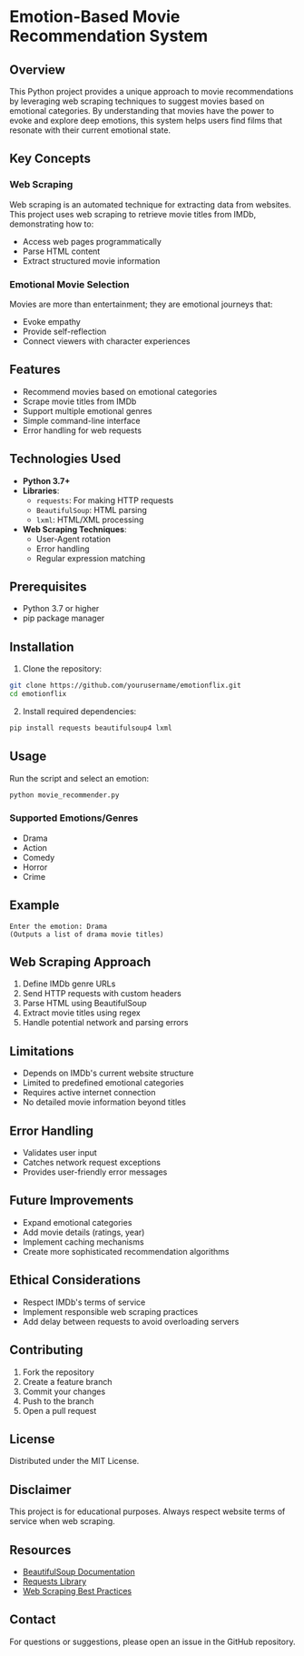 # Emotion-Based Movie Recommendation System

## Overview

This Python project provides a unique approach to movie recommendations by leveraging web scraping techniques to suggest movies based on emotional categories. By understanding that movies have the power to evoke and explore deep emotions, this system helps users find films that resonate with their current emotional state.

## Key Concepts

### Web Scraping
Web scraping is an automated technique for extracting data from websites. This project uses web scraping to retrieve movie titles from IMDb, demonstrating how to:
- Access web pages programmatically
- Parse HTML content
- Extract structured movie information

### Emotional Movie Selection
Movies are more than entertainment; they are emotional journeys that:
- Evoke empathy
- Provide self-reflection
- Connect viewers with character experiences

## Features

- Recommend movies based on emotional categories
- Scrape movie titles from IMDb
- Support multiple emotional genres
- Simple command-line interface
- Error handling for web requests

## Technologies Used

- **Python 3.7+**
- **Libraries**:
  - `requests`: For making HTTP requests
  - `BeautifulSoup`: HTML parsing
  - `lxml`: HTML/XML processing
- **Web Scraping Techniques**:
  - User-Agent rotation
  - Error handling
  - Regular expression matching

## Prerequisites

- Python 3.7 or higher
- pip package manager

## Installation

1. Clone the repository:
```bash
git clone https://github.com/yourusername/emotionflix.git
cd emotionflix
```

2. Install required dependencies:
```bash
pip install requests beautifulsoup4 lxml
```

## Usage

Run the script and select an emotion:

```bash
python movie_recommender.py
```

### Supported Emotions/Genres

- Drama
- Action
- Comedy
- Horror
- Crime

## Example

```
Enter the emotion: Drama
(Outputs a list of drama movie titles)
```

## Web Scraping Approach

1. Define IMDb genre URLs
2. Send HTTP requests with custom headers
3. Parse HTML using BeautifulSoup
4. Extract movie titles using regex
5. Handle potential network and parsing errors

## Limitations

- Depends on IMDb's current website structure
- Limited to predefined emotional categories
- Requires active internet connection
- No detailed movie information beyond titles

## Error Handling

- Validates user input
- Catches network request exceptions
- Provides user-friendly error messages

## Future Improvements

- Expand emotional categories
- Add movie details (ratings, year)
- Implement caching mechanisms
- Create more sophisticated recommendation algorithms

## Ethical Considerations

- Respect IMDb's terms of service
- Implement responsible web scraping practices
- Add delay between requests to avoid overloading servers

## Contributing

1. Fork the repository
2. Create a feature branch
3. Commit your changes
4. Push to the branch
5. Open a pull request

## License

Distributed under the MIT License. 

## Disclaimer

This project is for educational purposes. Always respect website terms of service when web scraping.

## Resources

- [BeautifulSoup Documentation](https://www.crummy.com/software/BeautifulSoup/)
- [Requests Library](https://docs.python-requests.org/)
- [Web Scraping Best Practices](https://www.scraperapi.com/blog/web-scraping-best-practices)

## Contact

For questions or suggestions, please open an issue in the GitHub repository.
